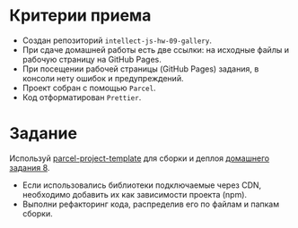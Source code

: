 # Критерии приема

- Создан репозиторий `intellect-js-hw-09-gallery`.
- При сдаче домашней работы есть две ссылки: на исходные файлы и рабочую
  страницу на GitHub Pages.
- При посещении рабочей страницы (GitHub Pages) задания, в консоли нету ошибок и
  предупреждений.
- Проект собран с помощью `Parcel`.
- Код отформатирован `Prettier`.

# Задание

Используй
[parcel-project-template](https://github.com/goitacademy/parcel-project-template)
для сборки и деплоя [домашнего задания 8](../homework-08/README.md).

- Если использовались библиотеки подключаемые через CDN, необходимо добавить их
  как зависимости проекта (npm).
- Выполни рефакторинг кода, распределив его по файлам и папкам сборки.
